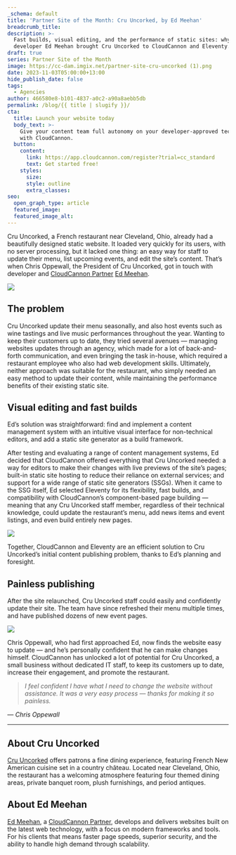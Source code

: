 ```yaml
---
_schema: default
title: 'Partner Site of the Month: Cru Uncorked, by Ed Meehan'
breadcrumb_title:
description: >-
  Fast builds, visual editing, and the performance of static sites: why
  developer Ed Meehan brought Cru Uncorked to CloudCannon and Eleventy.
draft: true
series: Partner Site of the Month
image: https://cc-dam.imgix.net/partner-site-cru-uncorked (1).png
date: 2023-11-03T05:00:00+13:00
hide_publish_date: false
tags:
  - Agencies
author: 466580e8-b101-4837-a0c2-a90a8aebb5db
permalink: /blog/{{ title | slugify }}/
cta:
  title: Launch your website today
  body_text: >-
    Give your content team full autonomy on your developer-approved tech stack
    with CloudCannon.
  button:
    content:
      link: https://app.cloudcannon.com/register?trial=cc_standard
      text: Get started free!
    styles:
      size:
      style: outline
      extra_classes:
seo:
  open_graph_type: article
  featured_image:
  featured_image_alt:
---
```

Cru Uncorked, a French restaurant near Cleveland, Ohio, already had a beautifully designed static website. It loaded very quickly for its users, with no server processing, but it lacked one thing: an easy way for staff to update their menu, list upcoming events, and edit the site’s content. That’s when Chris Oppewall, the President of Cru Uncorked, got in touch with developer and <a target="_blank" rel="noopener" href="https://cloudcannon.com/partner-program/">CloudCannon Partner</a> <a target="_blank" rel="noopener" href="https://edmeehan.dev/">Ed Meehan</a>.

![](https://cc-dam.imgix.net/cru-home-rounded.png)

## The problem

Cru Uncorked update their menu seasonally, and also host events such as wine tastings and live music performances throughout the year. Wanting to keep their customers up to date, they tried several avenues — managing websites updates through an agency, which made for a lot of back-and-forth communication, and even bringing the task in-house, which required a restaurant employee who also had web development skills. Ultimately, neither approach was suitable for the restaurant, who simply needed an easy method to update their content, while maintaining the performance benefits of their existing static site.

## Visual editing and fast builds

Ed’s solution was straightforward: find and implement a content management system with an intuitive visual interface for non-technical editors, and add a static site generator as a build framework.

After testing and evaluating a range of content management systems, Ed decided that CloudCannon offered everything that Cru Uncorked needed: a way for editors to make their changes with live previews of the site’s pages; built-in static site hosting to reduce their reliance on external services; and support for a wide range of static site generators (SSGs). When it came to the SSG itself, Ed selected Eleventy for its flexibility, fast builds, and compatibility with CloudCannon’s component-based page building — meaning that any Cru Uncorked staff member, regardless of their technical knowledge, could update the restaurant’s menu, add news items and event listings, and even build entirely new pages.

![](https://cc-dam.imgix.net/cru-cloudcannon-interface+%281%29.png)

Together, CloudCannon and Eleventy are an efficient solution to Cru Uncorked’s initial content publishing problem, thanks to Ed’s planning and foresight.

## Painless publishing

After the site relaunched, Cru Uncorked staff could easily and confidently update their site. The team have since refreshed their menu multiple times, and have published dozens of new event pages.

![](https://cc-dam.imgix.net/cru-events-rounded+%281%29.png)

Chris Oppewall, who had first approached Ed, now finds the website easy to update — and he’s personally confident that he can make changes himself. CloudCannon has unlocked a lot of potential for Cru Uncorked, a small business without dedicated IT staff, to keep its customers up to date, increase their engagement, and promote the restaurant.

> *I feel confident I have what I need to change the website without assistance. It was a very easy process — thanks for making it so painless.*

—&nbsp;*Chris Oppewall*

---

## About Cru Uncorked

[Cru Uncorked](https://cruuncorked.com/) offers patrons a fine dining experience, featuring French New American cuisine set in a country château. Located near Cleveland, Ohio, the restaurant has a welcoming atmosphere featuring four themed dining areas, private banquet room, plush furnishings, and period antiques.

## About Ed Meehan

[Ed Meehan](https://edmeehan.dev/), a [CloudCannon Partner](https://cloudcannon.com/partner-program/), develops and delivers websites built on the latest web technology, with a focus on modern frameworks and tools. For his clients that means faster page speeds, superior security, and the ability to handle high demand through scalability.

<!-- notionvc: af105996-4fae-4d38-9df3-5ae8cb2a5ac9 -->